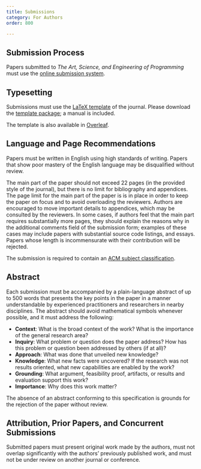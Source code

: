 ```yaml
---
title: Submissions
category: For Authors
order: 800

---
```

## Submission Process
Papers submitted to *The Art, Science, and Engineering of Programming* must use the [online submission system][submit]. 

## Typesetting

Submissions must use the [LaTeX template][latex template] of the journal. Please download the [template package][template package]; a manual is included.

The template is also available in [Overleaf][overleaf].


## Language and Page Recommendations
Papers must be written in English using high standards of writing. Papers that show poor mastery of the English language may be disqualified without review.

The main part of the paper should not exceed 22 pages (in the provided style of the journal), but there is no limit for bibliography and appendices. The page limit for the main part of the paper is is in place in order to keep the paper on focus and to avoid overloading the reviewers. Authors are encouraged to move important details to appendices, which may be consulted by the reviewers. In some cases, if authors feel that the main part requires substantially more pages, they should explain the reasons why in the additional comments field of the submission form; examples of these cases may include papers with substantial source code listings, and essays. Papers whose length is incommensurate with their contribution will be rejected.

The submission is required to contain an [ACM subject classification][ccs].

## Abstract
Each submission must be accompanied by a plain-language abstract of up to 500 words that presents the key points in the paper in a manner understandable by experienced practitioners and researchers in nearby disciplines. The abstract should avoid mathematical symbols whenever possible, and it must address the following:

* **Context**: What is the broad context of the work? What is the importance of the general research area? 
* **Inquiry**: What problem or question does the paper address? How has this problem or question been addressed by others (if at all)? 
* **Approach**: What was done that unveiled new knowledge? 
* **Knowledge**: What new facts were uncovered? If the research was not results oriented, what new capabilities are enabled by the work? 
* **Grounding**: What argument, feasibility proof, artifacts, or results and evaluation support this work? 
* **Importance**: Why does this work matter? 

The absence of an abstract conforming to this specification is grounds for the rejection of the paper without review.

## Attribution, Prior Papers, and Concurrent Submissions
Submitted papers must present original work made by the authors, must not overlap significantly with the authors’ previously published work, and must not be under review on another journal or conference.

[submit]: https://easychair.org/conferences/?conf=programming2017
[ccs]: https://dl.acm.org/ccs/ccs.cfm
[latex template]: https://github.com/programming-journal/programming/releases
[template package]: https://github.com/programming-journal/programming/releases/download/v1.1/programming-template_v1.1.zip
[overleaf]: https://www.overleaf.com/articles/programming/kzcgbdsnnyyt#.V7OJ85grKHs
